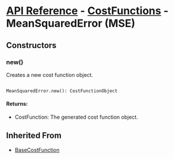 # [API Reference](../../API.md) - [CostFunctions](../CostFunctions.md) - MeanSquaredError (MSE)

## Constructors

### new()

Creates a new cost function object.

```

MeanSquaredError.new(): CostFunctionObject

```

#### Returns:

* CostFunction: The generated cost function object.

## Inherited From

* [BaseCostFunction](BaseCostFunction.md)
